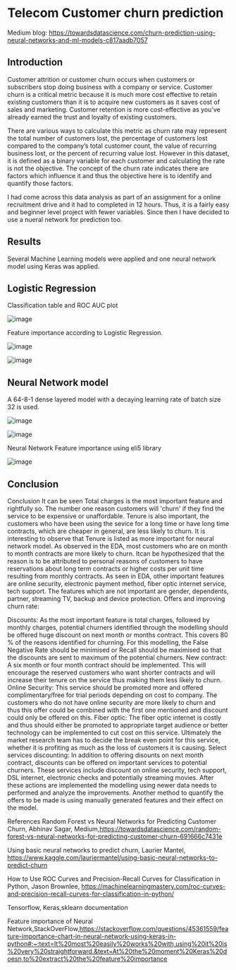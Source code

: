 # Telecom Customer churn prediction

Medium blog: https://towardsdatascience.com/churn-prediction-using-neural-networks-and-ml-models-c817aadb7057

## Introduction
Customer attrition or customer churn occurs when customers or subscribers stop doing business with a company or service. Customer churn is a critical metric because it is much more cost effective to retain existing customers than it is to acquire new customers as it saves cost of sales and marketing. Customer retention is more cost-effective as you’ve already earned the trust and loyalty of existing customers.

There are various ways to calculate this metric as churn rate may represent the total number of customers lost, the percentage of customers lost compared to the company’s total customer count, the value of recurring business lost, or the percent of recurring value lost. However in this dataset, it is defined as a binary variable for each customer and calculating the rate is not the objective. The concept of the churn rate indicates there are factors which influence it and thus the objective here is to identify and quantify those factors.

I had come across this data analysis as part of an assignment for a online recruitment drive and it had to completed in 12 hours. Thus, it is a fairly easy and beginner level project with fewer variables. Since then I have decided to use a nueral network for prediction too.

## Results

Several Machine Learning models were applied and one neural network model using Keras was applied.
## Logistic Regression
Classification table and ROC AUC plot

![image](https://user-images.githubusercontent.com/66875776/113955831-14111900-97e2-11eb-8c4f-91719fdae5a4.png)



Feature importance according to Logistic Regression.

![image](https://user-images.githubusercontent.com/66875776/113955343-29d20e80-97e1-11eb-9683-c4b6fa50c9ec.png)

![image](https://user-images.githubusercontent.com/66875776/113955370-348ca380-97e1-11eb-9f5f-30bd1c09bfee.png)



## Neural Network model 
A 64-8-1 dense layered model with a decaying learning rate of batch size 32 is used.

![image](https://user-images.githubusercontent.com/66875776/113955096-b8925b80-97e0-11eb-9c11-bbb8c963be0c.png)

![image](https://user-images.githubusercontent.com/66875776/113956004-6d794800-97e2-11eb-9b90-09d02c1e9d09.png)



Neural Network Feature importance using eli5 library

![image](https://user-images.githubusercontent.com/66875776/113955593-ab29a100-97e1-11eb-8a1d-e8e974b35eab.png)

## Conclusion
Conclusion
It can be seen Total charges is the most important feature and rightfully so. The number one reason customers will 'churn' if they find the service to be expensive or unaffordable.
Tenure is also important, the customers who have been using the sevice for a long time or have long time contracts, which are cheaper in general, are less likely to churn. It is interesting to observe that Tenure is listed as more important for neural network model.
As observed in the EDA, most customers who are on month to month contracts are more likely to churn. Itcan be hypothesized that the reason is to be attributed to personal reasons of customers to have reservations about long term contracts or higher costs per unit time resulting from monthly contracts.
As seen in EDA, other important features are online security, electronic payment method, fiber optic internet service, tech support.
The features which are not important are gender, dependents, partner, streaming TV, backup and device protection.
Offers and improving churn rate:

Discounts: As the most important feature is total charges, followed by monthly charges, potential churners identified through the modelling should be offered huge discount on next month or months contract. This covers 80 % of the reasons identified for churning. For this modelling, the False Negative Rate should be minimised or Recall should be maximised so that the discounts are sent to maximum of the potential churners.
New contract: A six month or four month contract should be implemented. This will encourage the reserved customers who want shorter contracts and will increase their tenure on the service thus making them less likely to churn.
Online Security: This service should be promoted more and offered complimentary/free for trial periods depending on cost to company. The customers who do not have online security are more likely to churn and thus this offer could be combined with the first one mentioned and discount could only be offered on this.
Fiber optic: The fiber optic internet is costly and thus should either be promoted to appropriate target audience or better technology can be implemented to cut cost on this service. Ultimately the market research team has to decide the break even point for this service, whether it is profiting as much as the loss of customers it is causing.
Select services discounting: In addition to offering disounts on next month contract, discounts can be offered on important services to potential churners. These services include discount on online security, tech support, DSL internet, electronic checks and potentially streaming movies.
After these actions are implemented the modelling using newer data needs to performed and analyze the improvements. Another method to quantify the offers to be made is using manually generated features and their effect on the model.

References
Random Forest vs Neural Networks for Predicting Customer Churn, Abhinav Sagar, Medium,https://towardsdatascience.com/random-forest-vs-neural-networks-for-predicting-customer-churn-691666c7431e

Using basic neural networks to predict churn, Laurier Mantel, https://www.kaggle.com/lauriermantel/using-basic-neural-networks-to-predict-churn

How to Use ROC Curves and Precision-Recall Curves for Classification in Python, Jason Brownlee, https://machinelearningmastery.com/roc-curves-and-precision-recall-curves-for-classification-in-python/

Tensorflow, Keras,sklearn documentation

Feature importance of Neural Network,StackOverFlow,https://stackoverflow.com/questions/45361559/feature-importance-chart-in-neural-network-using-keras-in-python#:~:text=It%20most%20easily%20works%20with,using%20it%20is%20very%20straightforward.&text=At%20the%20moment%20Keras%20doesn,to%20extract%20the%20feature%20importance
